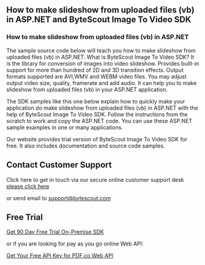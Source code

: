 ## How to make slideshow from uploaded files (vb) in ASP.NET and ByteScout Image To Video SDK

### How to make slideshow from uploaded files (vb) in ASP.NET

The sample source code below will teach you how to make slideshow from uploaded files (vb) in ASP.NET. What is ByteScout Image To Video SDK? It is the library for conversion of images into video slideshow. Provides built-in support for more than hundred of 2D and 3D transition effects. Output formats supported are AVI,WMV and WEBM video files. You may adjust output video size, quality, framerate and add audio. It can help you to make slideshow from uploaded files (vb) in your ASP.NET application.

The SDK samples like this one below explain how to quickly make your application do make slideshow from uploaded files (vb) in ASP.NET with the help of ByteScout Image To Video SDK. Follow the instructions from the scratch to work and copy the ASP.NET code. You can use these ASP.NET sample examples in one or many applications.

Our website provides trial version of ByteScout Image To Video SDK for free. It also includes documentation and source code samples.

## Contact Customer Support

Click here to get in touch via our secure online customer support desk [please click here](https://bytescout.zendesk.com/hc/en-us/requests/new?subject=ByteScout%20Image%20To%20Video%20SDK%20Question)

or send email to [support@bytescout.com](mailto:support@bytescout.com?subject=ByteScout%20Image%20To%20Video%20SDK%20Question) 

## Free Trial

[Get 90 Day Free Trial On-Premise SDK](https://bytescout.com/download/web-installer?utm_source=github-readme)

or if you are looking for pay as you go online Web API:

[Get Your Free API Key for PDF.co Web API](https://pdf.co/documentation/api?utm_source=github-readme)